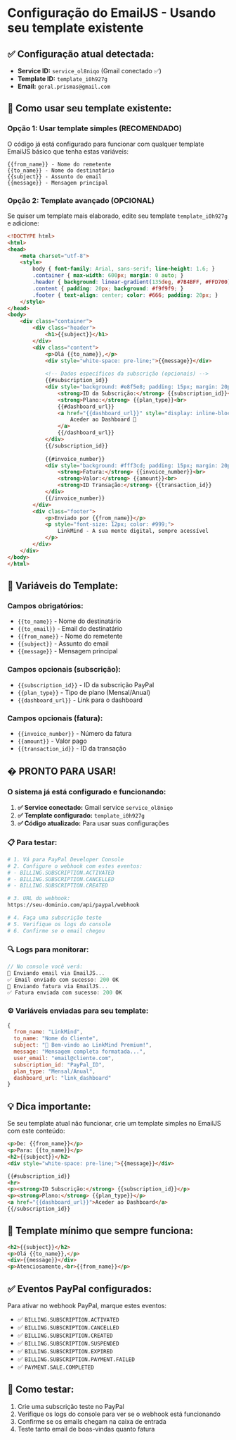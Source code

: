 # Configuração do EmailJS - Usando seu template existente

## ✅ Configuração atual detectada:
- **Service ID:** `service_ol8niqo` (Gmail conectado ✅)
- **Template ID:** `template_i0h927g` 
- **Email:** `geral.prismas@gmail.com`

## 🔧 Como usar seu template existente:

### Opção 1: Usar template simples (RECOMENDADO)
O código já está configurado para funcionar com qualquer template EmailJS básico que tenha estas variáveis:

```
{{from_name}} - Nome do remetente
{{to_name}} - Nome do destinatário  
{{subject}} - Assunto do email
{{message}} - Mensagem principal
```

### Opção 2: Template avançado (OPCIONAL)
Se quiser um template mais elaborado, edite seu template `template_i0h927g` e adicione:

```html
<!DOCTYPE html>
<html>
<head>
    <meta charset="utf-8">
    <style>
        body { font-family: Arial, sans-serif; line-height: 1.6; }
        .container { max-width: 600px; margin: 0 auto; }
        .header { background: linear-gradient(135deg, #7B4BFF, #FFD700); color: white; padding: 20px; text-align: center; }
        .content { padding: 20px; background: #f9f9f9; }
        .footer { text-align: center; color: #666; padding: 20px; }
    </style>
</head>
<body>
    <div class="container">
        <div class="header">
            <h1>{{subject}}</h1>
        </div>
        <div class="content">
            <p>Olá {{to_name}},</p>
            <div style="white-space: pre-line;">{{message}}</div>
            
            <!-- Dados específicos da subscrição (opcionais) -->
            {{#subscription_id}}
            <div style="background: #e8f5e8; padding: 15px; margin: 20px 0; border-left: 4px solid #4CAF50;">
                <strong>ID da Subscrição:</strong> {{subscription_id}}<br>
                <strong>Plano:</strong> {{plan_type}}<br>
                {{#dashboard_url}}
                <a href="{{dashboard_url}}" style="display: inline-block; background: #7B4BFF; color: white; padding: 10px 20px; text-decoration: none; border-radius: 5px; margin-top: 10px;">
                    Aceder ao Dashboard 🚀
                </a>
                {{/dashboard_url}}
            </div>
            {{/subscription_id}}
            
            {{#invoice_number}}
            <div style="background: #fff3cd; padding: 15px; margin: 20px 0; border-left: 4px solid #ffc107;">
                <strong>Fatura:</strong> {{invoice_number}}<br>
                <strong>Valor:</strong> {{amount}}<br>
                <strong>ID Transação:</strong> {{transaction_id}}
            </div>
            {{/invoice_number}}
        </div>
        <div class="footer">
            <p>Enviado por {{from_name}}</p>
            <p style="font-size: 12px; color: #999;">
                LinkMind - A sua mente digital, sempre acessível
            </p>
        </div>
    </div>
</body>
</html>
```

## 🔧 Variáveis do Template:

### Campos obrigatórios:
- `{{to_name}}` - Nome do destinatário
- `{{to_email}}` - Email do destinatário  
- `{{from_name}}` - Nome do remetente
- `{{subject}}` - Assunto do email
- `{{message}}` - Mensagem principal

### Campos opcionais (subscrição):
- `{{subscription_id}}` - ID da subscrição PayPal
- `{{plan_type}}` - Tipo de plano (Mensal/Anual)
- `{{dashboard_url}}` - Link para o dashboard

### Campos opcionais (fatura):
- `{{invoice_number}}` - Número da fatura
- `{{amount}}` - Valor pago
- `{{transaction_id}}` - ID da transação

## � PRONTO PARA USAR!

### O sistema já está configurado e funcionando:

1. **✅ Service conectado:** Gmail service `service_ol8niqo`
2. **✅ Template configurado:** `template_i0h927g`
3. **✅ Código atualizado:** Para usar suas configurações

### 📋 Para testar:

```bash
# 1. Vá para PayPal Developer Console
# 2. Configure o webhook com estes eventos:
# - BILLING.SUBSCRIPTION.ACTIVATED
# - BILLING.SUBSCRIPTION.CANCELLED
# - BILLING.SUBSCRIPTION.CREATED

# 3. URL do webhook:
https://seu-dominio.com/api/paypal/webhook

# 4. Faça uma subscrição teste
# 5. Verifique os logs do console
# 6. Confirme se o email chegou
```

### 🔍 Logs para monitorar:

```javascript
// No console você verá:
📧 Enviando email via EmailJS...
✅ Email enviado com sucesso: 200 OK
🧾 Enviando fatura via EmailJS...
✅ Fatura enviada com sucesso: 200 OK
```

### ⚙️ Variáveis enviadas para seu template:

```javascript
{
  from_name: "LinkMind",
  to_name: "Nome do Cliente", 
  subject: "🚀 Bem-vindo ao LinkMind Premium!",
  message: "Mensagem completa formatada...",
  user_email: "email@cliente.com",
  subscription_id: "PayPal_ID",
  plan_type: "Mensal/Anual",
  dashboard_url: "link_dashboard"
}
```

## 💡 Dica importante:
Se seu template atual não funcionar, crie um template simples no EmailJS com este conteúdo:

```html
<p>De: {{from_name}}</p>
<p>Para: {{to_name}}</p>
<h2>{{subject}}</h2>
<div style="white-space: pre-line;">{{message}}</div>

{{#subscription_id}}
<hr>
<p><strong>ID Subscrição:</strong> {{subscription_id}}</p>
<p><strong>Plano:</strong> {{plan_type}}</p>
<a href="{{dashboard_url}}">Aceder ao Dashboard</a>
{{/subscription_id}}
```

## 🎯 Template mínimo que sempre funciona:
```html
<h2>{{subject}}</h2>
<p>Olá {{to_name}},</p>
<div>{{message}}</div>
<p>Atenciosamente,<br>{{from_name}}</p>
```

## ✅ Eventos PayPal configurados:

Para ativar no webhook PayPal, marque estes eventos:
- ✅ `BILLING.SUBSCRIPTION.ACTIVATED`
- ✅ `BILLING.SUBSCRIPTION.CANCELLED`
- ✅ `BILLING.SUBSCRIPTION.CREATED`
- ✅ `BILLING.SUBSCRIPTION.SUSPENDED`
- ✅ `BILLING.SUBSCRIPTION.EXPIRED`
- ✅ `BILLING.SUBSCRIPTION.PAYMENT.FAILED`
- ✅ `PAYMENT.SALE.COMPLETED`

## 🚀 Como testar:

1. Crie uma subscrição teste no PayPal
2. Verifique os logs do console para ver se o webhook está funcionando
3. Confirme se os emails chegam na caixa de entrada
4. Teste tanto email de boas-vindas quanto fatura
